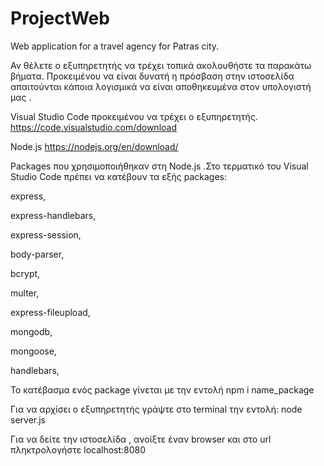 # ProjectWeb
Web application for a travel agency for Patras city.

Αν θέλετε ο εξυπηρετητής να τρέχει τοπικά ακολουθήστε τα παρακάτω βήματα.
Προκειμένου να είναι  δυνατή η πρόσβαση στην ιστοσελίδα απαιτούνται κάποια λογισμικά να είναι αποθηκευμένα στον υπολογιστή μας . 

Visual Studio Code προκειμένου να τρέχει ο εξυπηρετητής. https://code.visualstudio.com/download

Node.js https://nodejs.org/en/download/

Packages που χρησιμοποιήθηκαν στη Node.js .Στο τερματικό του Visual Studio Code πρέπει να κατέβουν τα εξής packages: 

express,

express-handlebars,

express-session,

body-parser,

bcrypt,

multer,

express-fileupload,

mongodb,

mongoose,

handlebars,

Το κατέβασμα ενός package γίνεται με την εντολή npm i name_package

Για να αρχίσει ο εξυπηρετητής γράψτε στο terminal την εντολή: node server.js

Για να δείτε την ιστοσελίδα , ανοίξτε έναν browser και στο url πληκτρολογήστε  localhost:8080

